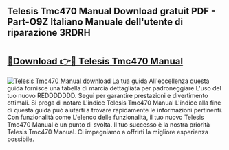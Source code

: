 ## Telesis Tmc470 Manual Download gratuit PDF - Part-O9Z Italiano Manuale dell'utente di riparazione 3RDRH

# <h2><a href="http://dffom9.blite.top/?on=Telesis+Tmc470+Manual">🔗Download 👉🔴 Telesis Tmc470 Manual</a></h2>

[![Telesis Tmc470 Manual download](https://i.imgur.com/lujVjoI.png)](http://dffom9.blite.top/?on=Telesis+Tmc470+Manual)
La tua guida All'eccellenza questa guida fornisce una tabella di marcia dettagliata per padroneggiare L'uso del tuo nuovo REDDDDDDD. Segui per garantire prestazioni e divertimento ottimali. Si prega di notare L'indice Telesis Tmc470 Manual L'indice alla fine di questa guida può aiutarti a trovare rapidamente le informazioni pertinenti. Con funzionalità come L'elenco delle funzionalità, il tuo nuovo Telesis Tmc470 Manual è un punto di svolta. Il tuo successo è la nostra priorità Telesis Tmc470 Manual. Ci impegniamo a offrirti la migliore esperienza possibile.
